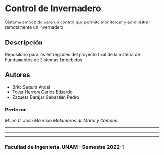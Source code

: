 # Control de Invernadero
Sistema embebido para un control que permite monitorear y administrar remotamente un invernadero

## Descripción
Repositorio para los entregables del proyecto final de la materia de Fundamentos de Sistemas Embebidos

## Autores
* Brito Segura Angel
* Tovar Herrera Carlos Eduardo
* Zazueta Barájas Sebastián Pedro

### Profesor
*M. en C. José Mauricio Matamoros de María y Campos*

***
---
___

### Facultad de Ingeniería, UNAM - Semestre 2022-1
